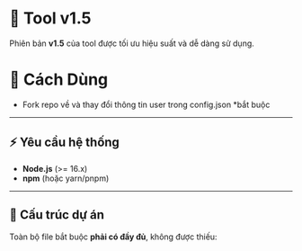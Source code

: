 # 🚀 Tool v1.5

Phiên bản **v1.5** của tool được tối ưu hiệu suất và dễ dàng sử dụng.  
# 🥰 Cách Dùng
- Fork repo về và thay đổi thông tin user trong config.json *bắt buộc

---

## ⚡ Yêu cầu hệ thống

- **Node.js** (>= 16.x)  
- **npm** (hoặc yarn/pnpm)  

---

## 📂 Cấu trúc dự án

Toàn bộ file bắt buộc **phải có đầy đủ**, không được thiếu:
